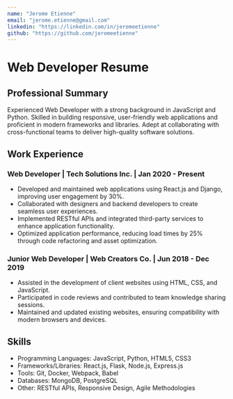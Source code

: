 ```yaml
---
name: "Jerome Etienne"
email: "jerome.etienne@gmail.com"
linkedin: "https://linkedin.com/in/jeromeetienne"
github: "https://github.com/jeromeetienne"
---
```


# Web Developer Resume

## Professional Summary

Experienced Web Developer with a strong background in JavaScript and Python. Skilled in building responsive, user-friendly web applications and proficient in modern frameworks and libraries. Adept at collaborating with cross-functional teams to deliver high-quality software solutions.

## Work Experience

### Web Developer | Tech Solutions Inc. | Jan 2020 - Present

- Developed and maintained web applications using React.js and Django, improving user engagement by 30%.
- Collaborated with designers and backend developers to create seamless user experiences.
- Implemented RESTful APIs and integrated third-party services to enhance application functionality.
- Optimized application performance, reducing load times by 25% through code refactoring and asset optimization.

### Junior Web Developer | Web Creators Co. | Jun 2018 - Dec 2019

- Assisted in the development of client websites using HTML, CSS, and JavaScript.
- Participated in code reviews and contributed to team knowledge sharing sessions.
- Maintained and updated existing websites, ensuring compatibility with modern browsers and devices.

## Skills

- Programming Languages: JavaScript, Python, HTML5, CSS3
- Frameworks/Libraries: React.js, Flask, Node.js, Express.js
- Tools: Git, Docker, Webpack, Babel
- Databases: MongoDB, PostgreSQL
- Other: RESTful APIs, Responsive Design, Agile Methodologies
